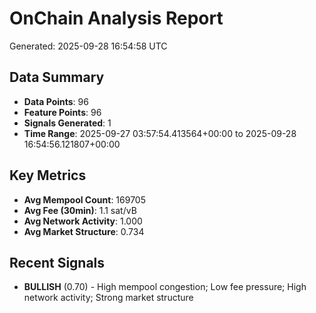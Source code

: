 # OnChain Analysis Report
Generated: 2025-09-28 16:54:58 UTC

## Data Summary
- **Data Points**: 96
- **Feature Points**: 96
- **Signals Generated**: 1
- **Time Range**: 2025-09-27 03:57:54.413564+00:00 to 2025-09-28 16:54:56.121807+00:00

## Key Metrics
- **Avg Mempool Count**: 169705
- **Avg Fee (30min)**: 1.1 sat/vB
- **Avg Network Activity**: 1.000
- **Avg Market Structure**: 0.734

## Recent Signals
- **BULLISH** (0.70) - High mempool congestion; Low fee pressure; High network activity; Strong market structure
